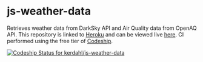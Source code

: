 # js-weather-data
Retrieves weather data from DarkSky API and Air Quality data from OpenAQ API.
This repository is linked to [Heroku](https://www.heroku.com) and can be viewed live [here](https://js-weather-data.herokuapp.com/).
CI performed using the free tier of [Codeship](https://codeship.com/).

[![Codeship Status for kerdahl/js-weather-data](https://app.codeship.com/projects/df3a4060-7f6b-0137-fdd2-7ad05795ae37/status?branch=master)](https://app.codeship.com/projects/351949)
